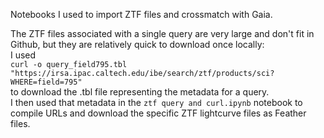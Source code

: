 Notebooks I used to import ZTF files and crossmatch with Gaia.

The ZTF files associated with a single query are very large and don't fit in Github, but they are relatively quick to download once locally:\
I used\
```curl -o query_field795.tbl "https://irsa.ipac.caltech.edu/ibe/search/ztf/products/sci?WHERE=field=795"``` \
to download the .tbl file representing the metadata for a query. \
I then used that metadata in the `ztf query and curl.ipynb` notebook to compile URLs and download the specific ZTF lightcurve files as Feather files.
